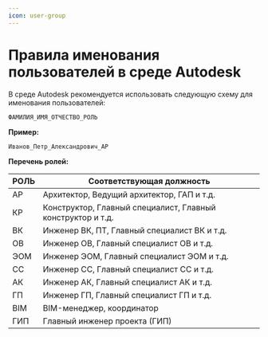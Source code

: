 ```yaml
---
icon: user-group
---
```


# Правила именования пользователей в среде Autodesk

В среде Autodesk рекомендуется использовать следующую схему для именования пользователей:

```
ФАМИЛИЯ_ИМЯ_ОТЧЕСТВО_РОЛЬ
```

**Пример:**

```
Иванов_Петр_Александрович_АР
```

**Перечень ролей:**

| РОЛЬ | Соответствующая должность                                   |
| ---- | ----------------------------------------------------------- |
| АР   | Архитектор, Ведущий архитектор, ГАП и т.д.                  |
| КР   | Конструктор, Главный специалист, Главный конструктор и т.д. |
| ВК   | Инженер ВК, ПТ, Главный специалист ВК и т.д.                |
| ОВ   | Инженер ОВ, Главный специалист ОВ и т.д.                    |
| ЭОМ  | Инженер ЭОМ, Главный специалист ЭОМ и т.д.                  |
| СС   | Инженер СС, Главный специалист СС и т.д.                    |
| АК   | Инженер АК, Главный специалист АК и т.д.                    |
| ГП   | Инженер ГП, Главный специалист ГП и т.д.                    |
| BIM  | BIM-менеджер, координатор                                   |
| ГИП  | Главный инженер проекта (ГИП)                               |
